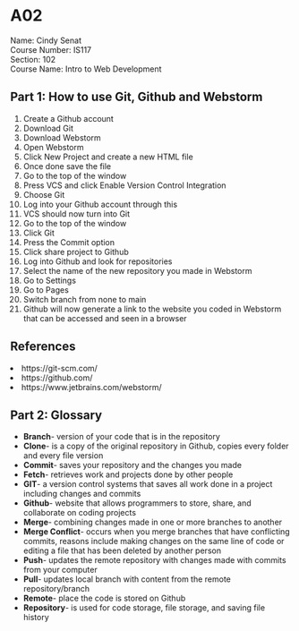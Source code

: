 # A02
Name: Cindy Senat
<br>
Course Number: IS117
<br>
Section: 102
<br>
Course Name: Intro to Web Development
<br>



<h2>Part 1: How to use Git, Github and Webstorm</h2>
<ol>
<li>Create a Github account</li>

<li>Download Git</li>

<li>Download Webstorm</li>

<li>Open Webstorm </li>

<li>Click New Project and create a new HTML file</li>

<li>Once done save the file</li>

<li>Go to the top of the window</li>

<li>Press VCS and click Enable Version Control Integration</li>

<li>Choose Git </li>

<li>Log into your Github account through this</li>

<li>VCS should now turn into Git</li>

<li>Go to the top of the window</li>

<li>Click Git</li>

<li>Press the Commit option</li>

<li>Click share project to Github</li>

<li>Log into Github and look for repositories</li>

<li>Select the name of the new repository you made in Webstorm </li>

<li>Go to Settings</li>

<li>Go to Pages</li>

<li>Switch branch from none to main</li>

<li>Github will now generate a link to the website you coded in Webstorm that can be accessed and seen in a browser </li>

</ol>

<h2>References</h2>

<li>https://git-scm.com/</li>

<li>https://github.com/</li>

<li>https://www.jetbrains.com/webstorm/</li>

<h2>Part 2: Glossary</h2>
<ul>
<li><strong>Branch</strong>- version of your code that is in the repository</li>


<li><strong>Clone</strong>- is a copy of the original repository in Github, copies every folder and every file version </li>


<li><strong>Commit</strong>- saves your repository and the changes you made</li> 


<li><strong>Fetch</strong>- retrieves work and projects done by other people</li>


<li><strong>GIT</strong>- a version control systems that saves all work done in a project including changes and commits</li>


<li><strong>Github</strong>- website that allows programmers to store, share, and collaborate on coding projects</li>


<li><strong>Merge</strong>- combining changes made in one or more branches to another </li>


<li><strong>Merge Conflict</strong>- occurs when you merge branches that have conflicting commits, reasons include making changes on the same line of code or editing a file that has been deleted by another person</li>


<li><strong>Push</strong>- updates the remote repository with changes made with commits from your computer</li>
 
<li><strong>Pull</strong>- updates local branch with content from the remote repository/branch</li>


<li><strong>Remote</strong>- place the code is stored on Github</li>


<li><strong>Repository</strong>- is used for code storage, file storage, and saving file history</li>


</ul>
